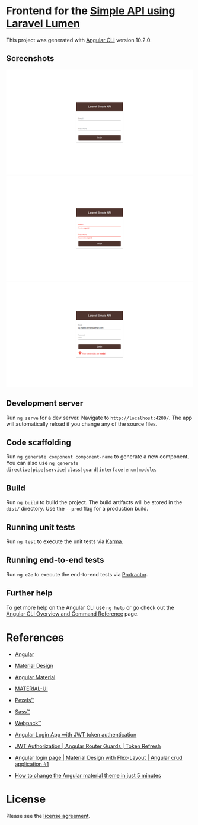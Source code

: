 # Frontend for the [Simple API using Laravel Lumen](https://github.com/julianomacielferreira/laravel-api-backend)

This project was generated with [Angular CLI](https://github.com/angular/angular-cli) version 10.2.0.

## Screenshots

![](src/assets/screenshots/1.png)
![](src/assets/screenshots/2.png)
![](src/assets/screenshots/3.png)

## Development server

Run `ng serve` for a dev server. Navigate to `http://localhost:4200/`. The app will automatically reload if you change any of the source files.

## Code scaffolding

Run `ng generate component component-name` to generate a new component. You can also use `ng generate directive|pipe|service|class|guard|interface|enum|module`.

## Build

Run `ng build` to build the project. The build artifacts will be stored in the `dist/` directory. Use the `--prod` flag for a production build.

## Running unit tests

Run `ng test` to execute the unit tests via [Karma](https://karma-runner.github.io).

## Running end-to-end tests

Run `ng e2e` to execute the end-to-end tests via [Protractor](http://www.protractortest.org/).

## Further help

To get more help on the Angular CLI use `ng help` or go check out the [Angular CLI Overview and Command Reference](https://angular.io/cli) page.

# References

- [Angular](https://angular.io/)

- [Material Design](https://material.io/)

- [Angular Material](https://material.angular.io/)

- [MATERIAL-UI](https://material-ui.com/customization/color/)

- [Pexels&trade;](https://www.pexels.com/)

- [Sass&trade;](https://sass-lang.com/)

- [Webpack&trade;](https://webpack.js.org/)

- [Angular Login App with JWT token authentication](https://www.youtube.com/watch?v=BZ_91HKzNDM)

- [JWT Authorization | Angular Router Guards | Token Refresh](https://www.youtube.com/watch?v=F1GUjHPpCLA)

- [Angular login page | Material Design with Flex-Layout | Angular crud application #1](https://www.youtube.com/watch?v=f3shwARuhEM)

- [How to change the Angular material theme in just 5 minutes](https://www.youtube.com/watch?v=NugqJxFYmDM)

# License

Please see the [license agreement](https://github.com/julianomacielferreira/laravel-api-frontend/blob/master/LICENSE).